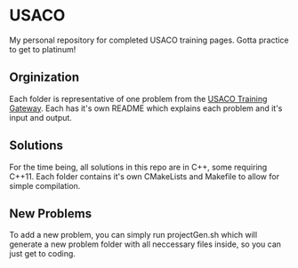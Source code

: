# USACO
My personal repository for completed USACO training pages.  Gotta practice to get to platinum!
## Orginization
Each folder is representative of one problem from the [USACO Training Gateway](train.usaco.org). Each has it's own README which explains each problem and it's input and output.
## Solutions
For the time being, all solutions in this repo are in C++, some requiring C++11. Each folder contains it's own CMakeLists and Makefile to allow for simple compilation.
## New Problems
To add a new problem, you can simply run projectGen.sh which will generate a new problem folder with all neccessary files inside, so you can just get to coding.
